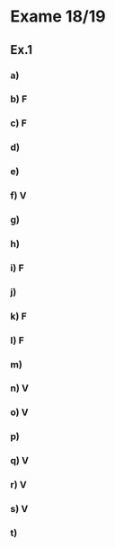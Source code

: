 # Exame 18/19
## Ex.1
### a) 
### b) F
### c) F
### d) 
### e) 
### f) V
### g) 
### h) 
### i) F
### j) 
### k) F
### l) F
### m) 
### n) V
### o) V
### p) 
### q) V
### r) V
### s) V
### t)